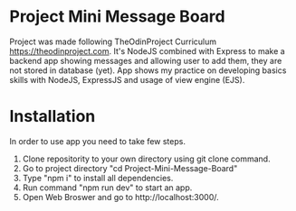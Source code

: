 # Project Mini Message Board
Project was made following TheOdinProject Curriculum https://theodinproject.com.
It's NodeJS combined with Express to make a backend app showing messages and allowing user to add them, they are not stored in database (yet).
App shows my practice on developing basics skills with NodeJS, ExpressJS and usage of view engine (EJS).
# Installation
In order to use app you need to take few steps.
1. Clone repositority to your own directory using git clone command.
2. Go to project directory "cd Project-Mini-Message-Board"
3. Type "npm i" to install all dependencies.
4. Run command "npm run dev" to start an app.
5. Open Web Broswer and go to http://localhost:3000/.
